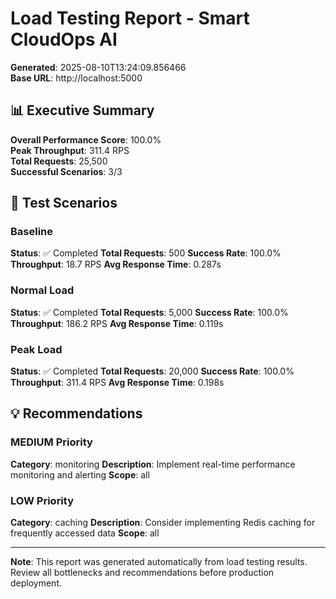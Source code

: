 # Load Testing Report - Smart CloudOps AI

**Generated**: 2025-08-10T13:24:09.856466  
**Base URL**: http://localhost:5000

## 📊 Executive Summary

**Overall Performance Score**: 100.0%  
**Peak Throughput**: 311.4 RPS  
**Total Requests**: 25,500  
**Successful Scenarios**: 3/3

## 🚀 Test Scenarios

### Baseline
**Status**: ✅ Completed
**Total Requests**: 500
**Success Rate**: 100.0%
**Throughput**: 18.7 RPS
**Avg Response Time**: 0.287s

### Normal Load
**Status**: ✅ Completed
**Total Requests**: 5,000
**Success Rate**: 100.0%
**Throughput**: 186.2 RPS
**Avg Response Time**: 0.119s

### Peak Load
**Status**: ✅ Completed
**Total Requests**: 20,000
**Success Rate**: 100.0%
**Throughput**: 311.4 RPS
**Avg Response Time**: 0.198s

## 💡 Recommendations

### MEDIUM Priority
**Category**: monitoring
**Description**: Implement real-time performance monitoring and alerting
**Scope**: all

### LOW Priority
**Category**: caching
**Description**: Consider implementing Redis caching for frequently accessed data
**Scope**: all

---

**Note**: This report was generated automatically from load testing results. Review all bottlenecks and recommendations before production deployment.